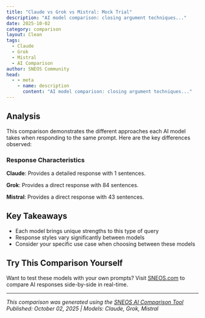 ```yaml
---
title: "Claude vs Grok vs Mistral: Mock Trial"
description: "AI model comparison: closing argument techniques..."
date: 2025-10-02
category: comparison
layout: Clean
tags:
  - Claude
  - Grok
  - Mistral
  - AI Comparison
author: SNEOS Community
head:
  - - meta
    - name: description
      content: "AI model comparison: closing argument techniques..."
---
```


<ChatComparison
  title="Claude vs Grok vs Mistral: Mock Trial"
  prompt="closing argument techniques"
  :responses='{
    "Claude": "Here are key closing argument techniques used by effective trial attorneys:\n\n## Structure and Organization\n\n**The Story Arc**\n- Present a clear, compelling narrative that ties all evidence together\n- Use chronological order or cause-and-effect structure\n- Create memorable themes that resonate throughout\n\n**Three-Part Framework**\n- Tell them what you\u0027re going to tell them (preview)\n- Tell them (main argument)\n- Tell them what you told them (summary)\n\n## Persuasion Techniques\n\n**Emotional Connection**\n- Use vivid, concrete language over abstract concepts\n- Appeal to shared values and common sense\n- Paint pictures with words to help jurors visualize events\n\n**Logical Reasoning**\n- Present evidence systematically\n- Address counterarguments proactively\n- Use analogies and metaphors to clarify complex issues\n\n**Credibility Building**\n- Acknowledge weaknesses honestly\n- Stay consistent with opening statements\n- Use precise, confident language\n\n## Delivery Methods\n\n**Rhetorical Devices**\n- Rule of three (grouping points in threes)\n- Repetition for emphasis\n- Rhetorical questions to engage thinking\n\n**Visual and Physical Techniques**\n- Strategic movement and gestures\n- Eye contact with individual jurors\n- Use of exhibits and demonstrative aids\n\n**Timing and Pacing**\n- Vary speech rhythm for emphasis\n- Use strategic pauses\n- Build to climactic moments\n\n## Psychological Strategies\n\n**Burden of Proof**\n- Clearly explain what must be proven\n- Demonstrate how evidence meets that burden\n- Address reasonable doubt appropriately\n\n**Call to Action**\n- End with specific, clear requests\n- Appeal to justice and duty\n- Make the desired verdict feel inevitable\n\nWould you like me to elaborate on any particular aspect of closing arguments?",
    "Grok": "Closing arguments are a critical part of a trial, as they are the final opportunity for attorneys to persuade the jury or judge before a verdict is reached. Effective closing arguments summarize the evidence, reinforce key points, and appeal to the emotions and logic of the decision-makers. Here are some proven techniques for delivering powerful closing arguments in a legal context:\n\n---\n\n### 1. **Start with a Strong Opening**\n   - **Grab Attention:** Begin with a compelling statement, rhetorical question, or vivid imagery that encapsulates the theme of your case. For example, \u201CLadies and gentlemen of the jury, this case is about justice for a family torn apart by negligence.\u201D\n   - **Set the Tone:** Establish confidence and credibility by speaking clearly and with authority. Avoid sounding overly dramatic or insincere.\n\n---\n\n### 2. **Reiterate the Theme of Your Case**\n   - Throughout the trial, you should have a central theme or narrative (e.g., \u201CThis is a case about accountability\u201D or \u201CThis is a story of betrayal\u201D). Revisit this theme in your closing argument to tie everything together.\n   - Use the theme to frame the evidence and remind the jury why your position is the correct one.\n\n---\n\n### 3. **Summarize Key Evidence and Testimony**\n   - **Be Concise:** Avoid rehashing every detail of the trial. Focus on the most compelling pieces of evidence and testimony that support your case.\n   - **Connect the Dots:** Show how the evidence fits together to form a coherent picture. For example, \u201CWitness A\u2019s testimony, combined with the forensic evidence, proves beyond a reasonable doubt that the defendant was at the scene.\u201D\n   - **Address Weaknesses:** If there are gaps or weak points in your case, acknowledge them briefly and provide a reasonable explanation to minimize their impact.\n\n---\n\n### 4. **Appeal to Logic and Reason**\n   - **Use the Burden of Proof:** Remind the jury of the legal standard (e.g., \u201Cbeyond a reasonable doubt\u201D in criminal cases or \u201Cpreponderance of the evidence\u201D in civil cases) and explain how your side has met that standard.\n   - **Walk Through the Elements:** If applicable, go through the legal elements of the charge or claim and show how each one has been proven by the evidence.\n   - **Counter the Opposition:** Anticipate the other side\u2019s arguments and refute them logically. For example, \u201CThe defense may argue X, but the evidence clearly shows Y.\u201D\n\n---\n\n### 5. **Appeal to Emotion (Pathos)**\n   - **Humanize Your Client:** Tell a story or paint a picture that makes the jury empathize with your client or the victim. For example, \u201CImagine the pain of losing a loved one due to someone else\u2019s recklessness.\u201D\n   - **Use Powerful Imagery:** Describe the impact of the events in vivid, relatable terms. Be careful not to overdo it, as juries can sense manipulation.\n   - **Invoke Core Values:** Appeal to universal principles like justice, fairness, or compassion. For example, \u201CThis is your chance to hold the defendant accountable and send a message that such behavior will not be tolerated.\u201D\n\n---\n\n### 6. **Personalize the Jury\u2019s Role**\n   - **Empower the Jury:** Remind them of their important role in delivering justice. For example, \u201CYou have the power to right this wrong.\u201D\n   - **Direct Address:** Speak directly to the jury using phrases like \u201Cyou\u201D and \u201Cyour decision.\u201D This makes your argument more personal and engaging.\n   - **Call for Action:** Clearly state what you want the jury to do (e.g., \u201CI ask you to find the defendant guilty\u201D or \u201CI urge you to award damages to compensate for this loss\u201D).\n\n---\n\n### 7. **Anticipate and Rebut the Opposing Side\u2019s Arguments**\n   - Address potential criticisms or arguments the other side will likely raise in their closing. This shows confidence and prevents the jury from being swayed by unanswered points.\n   - Use phrases like, \u201CYou may hear the defense say X, but let me remind you of Y,\u201D to preemptively counter their narrative.\n\n---\n\n### 8. **Use Repetition and Rhetorical Devices**\n   - **Repetition:** Repeat key phrases or ideas for emphasis. For example, \u201CNegligence. Recklessness. Disregard. These are the hallmarks of the defendant\u2019s actions.\u201D\n   - **Rule of Three:** Group ideas or arguments in sets of three, as this is a rhetorically powerful structure (e.g., \u201CThe evidence is clear, the testimony is consistent, and the law is on our side\u201D).\n   - **Analogies and Metaphors:** Simplify complex ideas by comparing them to everyday experiences the jury can relate to.\n\n---\n\n### 9. **End with a Memorable Conclusion**\n   - **Summarize Your Core Message:** Restate the essence of your argument in a succinct, impactful way.\n   - **Leave a Lasting Impression:** End with a powerful statement, quote, or call to action that resonates emotionally or intellectually. For example, \u201CJustice demands a verdict of guilty\u2014do not let the victim\u2019s voice go unheard.\u201D\n   - **Avoid Introducing New Evidence:** The closing argument is not the time to bring up new facts or arguments; stick to what has already been presented.\n\n---\n\n### 10. **Delivery Matters**\n   - **Be Confident and Authentic:** Speak with conviction, maintain eye contact with the jury, and avoid reading from notes excessively.\n   - **Use Pauses Effectively:** Pause after key points to let them sink in and to emphasize their importance.\n   - **Vary Tone and Pace:** Adjust your voice to match the mood\u2014speak passionately during emotional appeals and calmly during logical explanations.\n   - **Body Language:** Stand tall, use purposeful gestures, and avoid pacing excessively or appearing nervous.\n   - **Adapt to the Room:** If the jury seems disengaged, adjust your tone or approach to recapture their attention.\n\n---\n\n### 11. **Know the Rules and Limits**\n   - **Stay Within Legal Boundaries:** Avoid making improper arguments, such as appeals to prejudice, personal attacks, or misstatements of the law. Opposing counsel can object, and the judge may instruct the jury to disregard improper remarks.\n   - **Respect Time Limits:** If the court imposes a time limit on closing arguments, stick to it and prioritize your strongest points.\n   - **Avoid Overpromising:** Don\u2019t guarantee an outcome or make absolute claims that could undermine your credibility (e.g., \u201CThere\u2019s no way the jury can see this any other way\u201D).\n\n---\n\n### 12. **Practice and Prepare**\n   - **Rehearse:** Practice your closing argument multiple times to ensure smooth delivery and familiarity with the content.\n   - **Anticipate Questions or Reactions:** Be ready to adapt if the jury appears confused or if the judge interrupts.\n   - **Know Your Audience:** Tailor your language and tone to the demographics and values of the jury while remaining respectful and professional.\n\n---\n\n### Additional Tips for Specific Cases\n- **Criminal Defense Cases:** Focus on reasonable doubt, inconsistencies in the prosecution\u2019s case, and the presumption of innocence.\n- **Criminal Prosecution Cases:** Emphasize the strength of the evidence, the severity of the crime, and the need for accountability.\n- **Civil Cases (Plaintiff):** Highlight the damages suffered, the defendant\u2019s responsibility, and the need for compensation or remedy.\n- **Civil Cases (Defense):** Stress the lack of evidence, the plaintiff\u2019s failure to meet their burden, or mitigating factors.\n\n---\n\nA well-crafted closing argument can leave a lasting impression and sway undecided jurors or judges. By combining logical reasoning, emotional appeals, and effective delivery, you can maximize your chances of success. If you\u0027re looking for specific examples or want to tailor these techniques to a particular case, let me know!",
    "Mistral": "Closing arguments are a critical part of any trial, as they provide the final opportunity for attorneys to persuade the jury or judge. Effective closing arguments can significantly influence the outcome of a case. Here are some techniques commonly used in closing arguments:\n\n1. **Summarize the Evidence**:\n   - **Recap Key Points**: Highlight the most important pieces of evidence and testimony that support your case.\n   - **Connect the Dots**: Show how the evidence fits together to form a coherent narrative.\n\n2. **Address the Opposition\u0027s Arguments**:\n   - **Refute Weak Points**: Directly address and refute the opposing side\u0027s arguments, especially those that are weak or unfounded.\n   - **Highlight Inconsistencies**: Point out any inconsistencies or contradictions in the opposing side\u0027s evidence or testimony.\n\n3. **Use Visual Aids**:\n   - **Charts and Graphs**: Use visual aids to illustrate complex points or data.\n   - **Photographs and Videos**: Show visual evidence that supports your case.\n\n4. **Appeal to Emotions**:\n   - **Empathy**: Help the jury understand the emotional impact of the case on the parties involved.\n   - **Storytelling**: Use narrative techniques to make the case more relatable and engaging.\n\n5. **Logical Reasoning**:\n   - **Deductive and Inductive Reasoning**: Use logical arguments to show how the evidence leads to the desired conclusion.\n   - **Analogies**: Use analogies to explain complex concepts in a simpler, more understandable way.\n\n6. **Credibility**:\n   - **Witness Credibility**: Emphasize the credibility of your witnesses and question the credibility of the opposing side\u0027s witnesses.\n   - **Expert Testimony**: Highlight the expertise and qualifications of your expert witnesses.\n\n7. **Themes and Metaphors**:\n   - **Central Theme**: Develop a central theme that ties all your arguments together.\n   - **Metaphors**: Use metaphors to make abstract concepts more concrete and relatable.\n\n8. **Call to Action**:\n   - **Clear Instructions**: Provide clear instructions to the jury on what they need to do (e.g., find the defendant guilty or not guilty).\n   - **Urgency**: Emphasize the importance of their decision and the impact it will have.\n\n9. **Body Language and Tone**:\n   - **Confidence**: Speak with confidence and conviction.\n   - **Eye Contact**: Maintain eye contact with the jury to build a connection.\n   - **Voice Modulation**: Use variations in tone and volume to keep the jury engaged.\n\n10. **Time Management**:\n    - **Concise and Focused**: Keep your closing argument concise and focused on the key points.\n    - **Pacing**: Ensure a good pace to keep the jury\u0027s attention without rushing through important points.\n\n11. **Ethos, Pathos, Logos**:\n    - **Ethos**: Establish your credibility and the credibility of your arguments.\n    - **Pathos**: Appeal to the jury\u0027s emotions.\n    - **Logos**: Use logical reasoning to support your arguments.\n\n12. **Anticipate and Preempt**:\n    - **Anticipate Objections**: Anticipate potential objections from the opposing side and address them preemptively.\n    - **Preempt Questions**: Answer any lingering questions the jury might have before they ask.\n\nBy employing these techniques, attorneys can craft compelling closing arguments that resonate with the jury and increase the likelihood of a favorable verdict."
  }'
  published-date="03:02"
/>

## Analysis

This comparison demonstrates the different approaches each AI model takes when responding to the same prompt. Here are the key differences observed:

### Response Characteristics

**Claude**: Provides a detailed response with 1 sentences. 

**Grok**: Provides a direct response with 84 sentences. 

**Mistral**: Provides a direct response with 43 sentences. 

## Key Takeaways

- Each model brings unique strengths to this type of query
- Response styles vary significantly between models
- Consider your specific use case when choosing between these models

## Try This Comparison Yourself

Want to test these models with your own prompts? Visit [SNEOS.com](https://sneos.com) to compare AI responses side-by-side in real-time.

---

*This comparison was generated using the [SNEOS AI Comparison Tool](https://sneos.com)*
*Published: October 02, 2025 | Models: Claude, Grok, Mistral*
